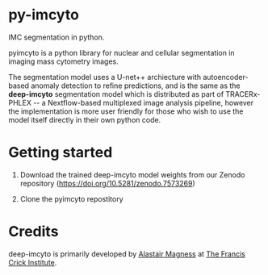 # py-imcyto
IMC segmentation in python.

pyimcyto is a python library for nuclear and cellular segmentation in imaging mass cytometry images.

The segmentation model uses a U-net++ archiecture with autoencoder-based anomaly detection to refine predictions, and is the same as the **deep-imcyto** segmentation model which is distributed as part of TRACERx-PHLEX -- a Nextflow-based multiplexed image analysis pipeline, however the implementation is more user friendly for those who wish to use the model itself directly in their own python code.

# Getting started

1. Download the trained deep-imcyto model weights from our Zenodo repository (https://doi.org/10.5281/zenodo.7573269)

2. Clone the pyimcyto repostitory




# Credits

deep-imcyto is primarily developed by [Alastair Magness](mailto:alastair.magness@crick.ac.uk) at [The Francis Crick Institute](https://www.crick.ac.uk).